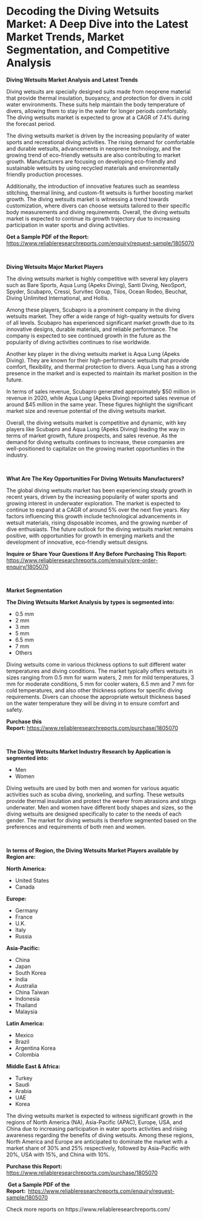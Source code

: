 <p><h1>Decoding the Diving Wetsuits Market: A Deep Dive into the Latest Market Trends, Market Segmentation, and Competitive Analysis</h1></p><p><strong>Diving Wetsuits Market Analysis and Latest Trends</strong></p>
<p><p>Diving wetsuits are specially designed suits made from neoprene material that provide thermal insulation, buoyancy, and protection for divers in cold water environments. These suits help maintain the body temperature of divers, allowing them to stay in the water for longer periods comfortably. The diving wetsuits market is expected to grow at a CAGR of 7.4% during the forecast period.</p><p>The diving wetsuits market is driven by the increasing popularity of water sports and recreational diving activities. The rising demand for comfortable and durable wetsuits, advancements in neoprene technology, and the growing trend of eco-friendly wetsuits are also contributing to market growth. Manufacturers are focusing on developing eco-friendly and sustainable wetsuits by using recycled materials and environmentally friendly production processes.</p><p>Additionally, the introduction of innovative features such as seamless stitching, thermal lining, and custom-fit wetsuits is further boosting market growth. The diving wetsuits market is witnessing a trend towards customization, where divers can choose wetsuits tailored to their specific body measurements and diving requirements. Overall, the diving wetsuits market is expected to continue its growth trajectory due to increasing participation in water sports and diving activities.</p></p>
<p><strong>Get a Sample PDF of the Report:&nbsp;</strong> <a href="https://www.reliableresearchreports.com/enquiry/request-sample/1805070">https://www.reliableresearchreports.com/enquiry/request-sample/1805070</a></p>
<p>&nbsp;</p>
<p><strong>Diving Wetsuits Major Market Players</strong></p>
<p><p>The diving wetsuits market is highly competitive with several key players such as Bare Sports, Aqua Lung (Apeks Diving), Santi Diving, NeoSport, Spyder, Scubapro, Cressi, Survitec Group, Tilos, Ocean Rodeo, Beuchat, Diving Unlimited International, and Hollis.</p><p>Among these players, Scubapro is a prominent company in the diving wetsuits market. They offer a wide range of high-quality wetsuits for divers of all levels. Scubapro has experienced significant market growth due to its innovative designs, durable materials, and reliable performance. The company is expected to see continued growth in the future as the popularity of diving activities continues to rise worldwide.</p><p>Another key player in the diving wetsuits market is Aqua Lung (Apeks Diving). They are known for their high-performance wetsuits that provide comfort, flexibility, and thermal protection to divers. Aqua Lung has a strong presence in the market and is expected to maintain its market position in the future.</p><p>In terms of sales revenue, Scubapro generated approximately $50 million in revenue in 2020, while Aqua Lung (Apeks Diving) reported sales revenue of around $45 million in the same year. These figures highlight the significant market size and revenue potential of the diving wetsuits market.</p><p>Overall, the diving wetsuits market is competitive and dynamic, with key players like Scubapro and Aqua Lung (Apeks Diving) leading the way in terms of market growth, future prospects, and sales revenue. As the demand for diving wetsuits continues to increase, these companies are well-positioned to capitalize on the growing market opportunities in the industry.</p></p>
<p>&nbsp;</p>
<p><strong>What Are The Key Opportunities For Diving Wetsuits Manufacturers?</strong></p>
<p><p>The global diving wetsuits market has been experiencing steady growth in recent years, driven by the increasing popularity of water sports and growing interest in underwater exploration. The market is expected to continue to expand at a CAGR of around 5% over the next five years. Key factors influencing this growth include technological advancements in wetsuit materials, rising disposable incomes, and the growing number of dive enthusiasts. The future outlook for the diving wetsuits market remains positive, with opportunities for growth in emerging markets and the development of innovative, eco-friendly wetsuit designs.</p></p>
<p><strong>Inquire or Share Your Questions If Any Before Purchasing This Report:</strong> <a href="https://www.reliableresearchreports.com/enquiry/pre-order-enquiry/1805070">https://www.reliableresearchreports.com/enquiry/pre-order-enquiry/1805070</a></p>
<p>&nbsp;</p>
<p><strong>Market Segmentation</strong></p>
<p><strong>The Diving Wetsuits Market Analysis by types is segmented into:</strong></p>
<p><ul><li>0.5 mm</li><li>2 mm</li><li>3 mm</li><li>5 mm</li><li>6.5 mm</li><li>7 mm</li><li>Others</li></ul></p>
<p><p>Diving wetsuits come in various thickness options to suit different water temperatures and diving conditions. The market typically offers wetsuits in sizes ranging from 0.5 mm for warm waters, 2 mm for mild temperatures, 3 mm for moderate conditions, 5 mm for cooler waters, 6.5 mm and 7 mm for cold temperatures, and also other thickness options for specific diving requirements. Divers can choose the appropriate wetsuit thickness based on the water temperature they will be diving in to ensure comfort and safety.</p></p>
<p><strong>Purchase this Report:&nbsp;</strong><a href="https://www.reliableresearchreports.com/purchase/1805070">https://www.reliableresearchreports.com/purchase/1805070</a></p>
<p>&nbsp;</p>
<p><strong>The Diving Wetsuits Market Industry Research by Application is segmented into:</strong></p>
<p><ul><li>Men</li><li>Women</li></ul></p>
<p><p>Diving wetsuits are used by both men and women for various aquatic activities such as scuba diving, snorkeling, and surfing. These wetsuits provide thermal insulation and protect the wearer from abrasions and stings underwater. Men and women have different body shapes and sizes, so the diving wetsuits are designed specifically to cater to the needs of each gender. The market for diving wetsuits is therefore segmented based on the preferences and requirements of both men and women.</p></p>
<p>&nbsp;</p>
<p><strong>In terms of Region, the Diving Wetsuits Market Players available by Region are:</strong></p>
<p>
    <p> <strong> North America: </strong>
        <ul>
            <li>United States</li>
            <li>Canada</li>
        </ul>
        </p> 
    <p> <strong> Europe: </strong>
        <ul>
            <li>Germany</li>
            <li>France</li>
            <li>U.K.</li>
            <li>Italy</li>
            <li>Russia</li>
        </ul>
        </p> 
    <p> <strong> Asia-Pacific: </strong>
        <ul>
            <li>China</li>
            <li>Japan</li>
            <li>South Korea</li>
            <li>India</li>
            <li>Australia</li>
            <li>China Taiwan</li>
            <li>Indonesia</li>
            <li>Thailand</li>
            <li>Malaysia</li>
        </ul>
        </p> 
    <p> <strong> Latin America: </strong>
        <ul>
            <li>Mexico</li>
            <li>Brazil</li>
            <li>Argentina Korea</li>
            <li>Colombia</li>
        </ul>
        </p> 
    <p> <strong> Middle East & Africa: </strong>
        <ul>
            <li>Turkey</li>
            <li>Saudi</li>
            <li>Arabia</li>
            <li>UAE</li>
            <li>Korea</li>
        </ul>
    </p>
    </p>
<p><p>The diving wetsuits market is expected to witness significant growth in the regions of North America (NA), Asia-Pacific (APAC), Europe, USA, and China due to increasing participation in water sports activities and rising awareness regarding the benefits of diving wetsuits. Among these regions, North America and Europe are anticipated to dominate the market with a market share of 30% and 25% respectively, followed by Asia-Pacific with 20%, USA with 15%, and China with 10%.</p></p>
<p><strong>Purchase this Report: </strong><a href="https://www.reliableresearchreports.com/purchase/1805070">https://www.reliableresearchreports.com/purchase/1805070</a></p>
<p>&nbsp;<strong>Get a Sample PDF of the Report:&nbsp;&nbsp;</strong><a href="https://www.reliableresearchreports.com/enquiry/request-sample/1805070">https://www.reliableresearchreports.com/enquiry/request-sample/1805070</a></p>
<p><strong></strong></p>
<p>Check more reports on https://www.reliableresearchreports.com/</p>